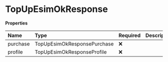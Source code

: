 # TopUpEsimOkResponse

**Properties**

| Name     | Type                        | Required | Description |
| :------- | :-------------------------- | :------- | :---------- |
| purchase | TopUpEsimOkResponsePurchase | ❌       |             |
| profile  | TopUpEsimOkResponseProfile  | ❌       |             |

<!-- This file was generated by liblab | https://liblab.com/ -->
